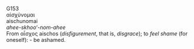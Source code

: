 <body>
  <p>G153<br>  αἰσχύνομαι  <br> aischunomai  <br><i>ahee-skhoo‘-nom-ahee </i><br>From   αἶσχος    aischos   (<i>disfigurement</i>, that is, <i>disgrace</i>); to <i>feel</i> <i>shame</i> (for oneself): - be ashamed.<br></p>
 </body>